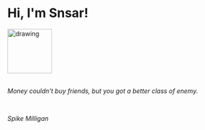 <h1>Hi, I'm Snsar!</h1> <img src="https://acegif.com/wp-content/uploads/2021/4fh5wi/pepefrg-21.gif" alt="drawing"  height = "100"/> <br> <br> <p><i>Money couldn't buy friends, but you got a better class of enemy.</i></p> <br> <p><i>Spike Milligan</i></p>